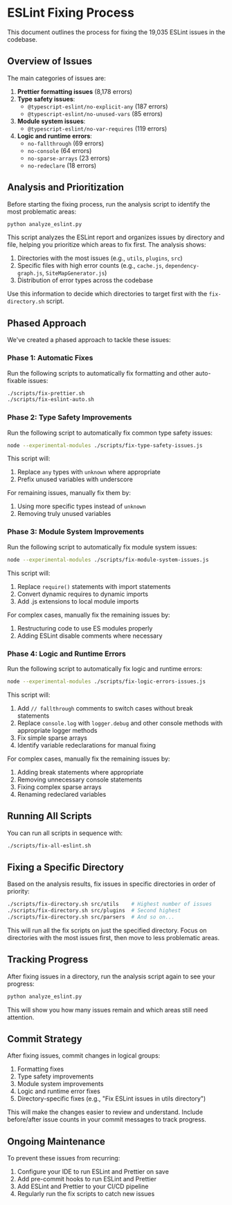 # ESLint Fixing Process

This document outlines the process for fixing the 19,035 ESLint issues in the codebase.

## Overview of Issues

The main categories of issues are:

1. **Prettier formatting issues** (8,178 errors)
2. **Type safety issues**:
   - `@typescript-eslint/no-explicit-any` (187 errors)
   - `@typescript-eslint/no-unused-vars` (85 errors)
3. **Module system issues**:
   - `@typescript-eslint/no-var-requires` (119 errors)
4. **Logic and runtime errors**:
   - `no-fallthrough` (69 errors)
   - `no-console` (64 errors)
   - `no-sparse-arrays` (23 errors)
   - `no-redeclare` (18 errors)

## Analysis and Prioritization

Before starting the fixing process, run the analysis script to identify the most problematic areas:

```bash
python analyze_eslint.py
```

This script analyzes the ESLint report and organizes issues by directory and file, helping you prioritize which areas to fix first. The analysis shows:

1. Directories with the most issues (e.g., `utils`, `plugins`, `src`)
2. Specific files with high error counts (e.g., `cache.js`, `dependency-graph.js`, `SiteMapGenerator.js`)
3. Distribution of error types across the codebase

Use this information to decide which directories to target first with the `fix-directory.sh` script.

## Phased Approach

We've created a phased approach to tackle these issues:

### Phase 1: Automatic Fixes

Run the following scripts to automatically fix formatting and other auto-fixable issues:

```bash
./scripts/fix-prettier.sh
./scripts/fix-eslint-auto.sh
```

### Phase 2: Type Safety Improvements

Run the following script to automatically fix common type safety issues:

```bash
node --experimental-modules ./scripts/fix-type-safety-issues.js
```

This script will:

1. Replace `any` types with `unknown` where appropriate
2. Prefix unused variables with underscore

For remaining issues, manually fix them by:

1. Using more specific types instead of `unknown`
2. Removing truly unused variables

### Phase 3: Module System Improvements

Run the following script to automatically fix module system issues:

```bash
node --experimental-modules ./scripts/fix-module-system-issues.js
```

This script will:

1. Replace `require()` statements with import statements
2. Convert dynamic requires to dynamic imports
3. Add .js extensions to local module imports

For complex cases, manually fix the remaining issues by:

1. Restructuring code to use ES modules properly
2. Adding ESLint disable comments where necessary

### Phase 4: Logic and Runtime Errors

Run the following script to automatically fix logic and runtime errors:

```bash
node --experimental-modules ./scripts/fix-logic-errors-issues.js
```

This script will:

1. Add `// fallthrough` comments to switch cases without break statements
2. Replace `console.log` with `logger.debug` and other console methods with appropriate logger methods
3. Fix simple sparse arrays
4. Identify variable redeclarations for manual fixing

For complex cases, manually fix the remaining issues by:

1. Adding break statements where appropriate
2. Removing unnecessary console statements
3. Fixing complex sparse arrays
4. Renaming redeclared variables

## Running All Scripts

You can run all scripts in sequence with:

```bash
./scripts/fix-all-eslint.sh
```

## Fixing a Specific Directory

Based on the analysis results, fix issues in specific directories in order of priority:

```bash
./scripts/fix-directory.sh src/utils    # Highest number of issues
./scripts/fix-directory.sh src/plugins  # Second highest
./scripts/fix-directory.sh src/parsers  # And so on...
```

This will run all the fix scripts on just the specified directory. Focus on directories with the most issues first, then move to less problematic areas.

## Tracking Progress

After fixing issues in a directory, run the analysis script again to see your progress:

```bash
python analyze_eslint.py
```

This will show you how many issues remain and which areas still need attention.

## Commit Strategy

After fixing issues, commit changes in logical groups:

1. Formatting fixes
2. Type safety improvements
3. Module system improvements
4. Logic and runtime error fixes
5. Directory-specific fixes (e.g., "Fix ESLint issues in utils directory")

This will make the changes easier to review and understand. Include before/after issue counts in your commit messages to track progress.

## Ongoing Maintenance

To prevent these issues from recurring:

1. Configure your IDE to run ESLint and Prettier on save
2. Add pre-commit hooks to run ESLint and Prettier
3. Add ESLint and Prettier to your CI/CD pipeline
4. Regularly run the fix scripts to catch new issues
